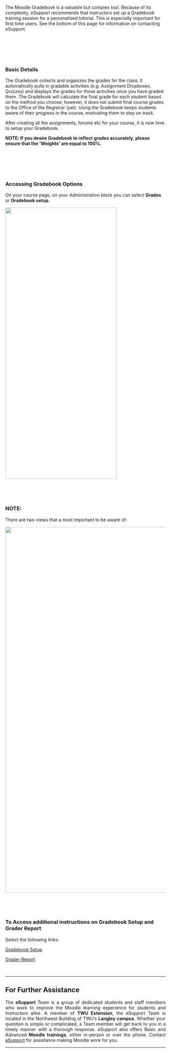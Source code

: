 <div class="clarify-article">
<div class="clarify-article-description">
<p>The Moodle Gradebook is a valuable but complex tool. Because of its complexity, eSupport recommends that instructors set up a Gradebook training session for a personalized tutorial. This is especially important for first time users. See the bottom of this page for information on contacting eSupport.</p>
</div>

<div class="clarify-steps-container">
<div class="clarify-step-container" id="clarify-step-1">
<h3 class="clarify-step-title">&nbsp;</h3>

<h3 class="clarify-step-title">&nbsp;</h3>

<h3 class="clarify-step-title">Basic Details</h3>

<div class="clarify-step-instructions">
<p>The Gradebook collects and organizes the grades for the class. It automatically pulls in gradable activities (e.g. Assignment Dropboxes, Quizzes) and displays the grades for those activities once you have graded them. The Gradebook will calculate the final grade for each student based on the method you choose; however, it does not submit final course grades to the Office of the Registrar (yet). Using the Gradebook keeps students aware of their progress in the course, motivating them to stay on track.</p>

<p>After creating all the assignments, forums etc for your course, it is now time to setup your Gradebook.</p>

<p><strong>NOTE: If you desire Gradebook to reflect grades accurately, please ensure that the &#39;Weights&#39; are equal to 100%. </strong></p>
</div>
</div>

<div class="clarify-step-container" id="clarify-step-3">
<h3 class="clarify-step-title">&nbsp;</h3>

<h3 class="clarify-step-title">&nbsp;</h3>

<h3 class="clarify-step-title">Accessing Gradebook Options</h3>

<div class="clarify-step-instructions">
<p>On your course page, on your Administration block you can select <strong>Grades</strong> or <strong>Gradebook setup. </strong></p>
</div>

<div class="clarify-step-image-wrapper">
<div class="clarify-step-image-container"><img alt="" class="clarify-step-image" height="853" src="http://media.screensteps.me/e-support/gt3edl/accessing-gradebook-options.png?1495750919" width="350" /></div>
</div>
</div>

<div class="clarify-clear">&nbsp;</div>

<div class="clarify-step-container" id="clarify-step-2">
<h3 class="clarify-step-title">&nbsp;</h3>

<h3 class="clarify-step-title">NOTE:</h3>

<div class="clarify-step-instructions">
<p>There are two views that a most important to be aware of:</p>
</div>

<div class="clarify-step-image-wrapper">
<div class="clarify-step-image-container"><img alt="" class="clarify-step-image" height="1150" src="http://media.screensteps.me/e-support/gt3edl/note-.png?1495750921" width="886" /></div>
</div>
</div>

<div class="clarify-clear">&nbsp;</div>

<div class="clarify-step-container" id="clarify-step-4">
<h3 class="clarify-step-title">&nbsp;</h3>

<h3 class="clarify-step-title">To Access additional instructions on Gradebook Setup and Grader Report</h3>

<div class="clarify-step-instructions">
<p>Select the following links:</p>

<p><a href="https://trinitywestern.teamdynamix.com/TDClient/KB/ArticleDet?ID=27639">Gradebook Setup</a></p>

<p><a href="https://trinitywestern.teamdynamix.com/TDClient/KB/ArticleDet?ID=30859">Grader Report</a></p>

<p>&nbsp;</p>
</div>
</div>

<div class="clarify-clear">
<hr />
<h2 style="text-align: justify"><span class="mw-headline"> For Further Assistance</span></h2>

<p style="text-align: justify">The <b>eSupport</b> Team is a group of dedicated students and staff members who work to improve the Moodle learning experience for students and Instructors alike. A member of <b>TWU Extension</b>, the eSupport Team is located in the Northwest Building of TWU&rsquo;s <b>Langley campus</b>. Whether your question is simple or complicated, a Team member will get back to you in a timely manner with a thorough response. eSupport also offers Basic and Advanced <b>Moodle trainings</b>, either in-person or over the phone. <span class="fluff">Contact <a href="https://guide.twu.ca/ESupport" title="ESupport">eSupport</a> for assistance making Moodle work for you.</span></p>
</div>

<div class="clarify-clear">
<hr />
<p>&nbsp;</p>
</div>

<div class="clarify-step-container" id="clarify-step-5">&nbsp;</div>

<div class="clarify-clear">&nbsp;</div>

<div class="clarify-step-container" id="clarify-step-6">&nbsp;</div>

<div class="clarify-clear">&nbsp;</div>
</div>
</div>